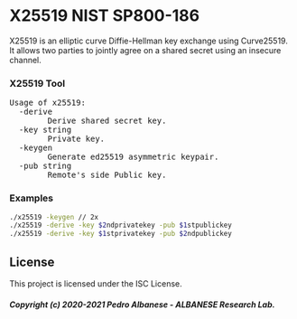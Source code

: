 # X25519 NIST SP800-186
X25519 is an elliptic curve Diffie-Hellman key exchange using Curve25519. It allows two parties to jointly agree on a shared secret using an insecure channel. 
### X25519 Tool
<pre>Usage of x25519:
  -derive
        Derive shared secret key.
  -key string
        Private key.
  -keygen
        Generate ed25519 asymmetric keypair.
  -pub string
        Remote's side Public key.</pre>

### Examples
```sh
./x25519 -keygen // 2x
./x25519 -derive -key $2ndprivatekey -pub $1stpublickey
./x25519 -derive -key $1stprivatekey -pub $2ndpublickey
```
## License
This project is licensed under the ISC License.
##### Copyright (c) 2020-2021 Pedro Albanese - ALBANESE Research Lab.
